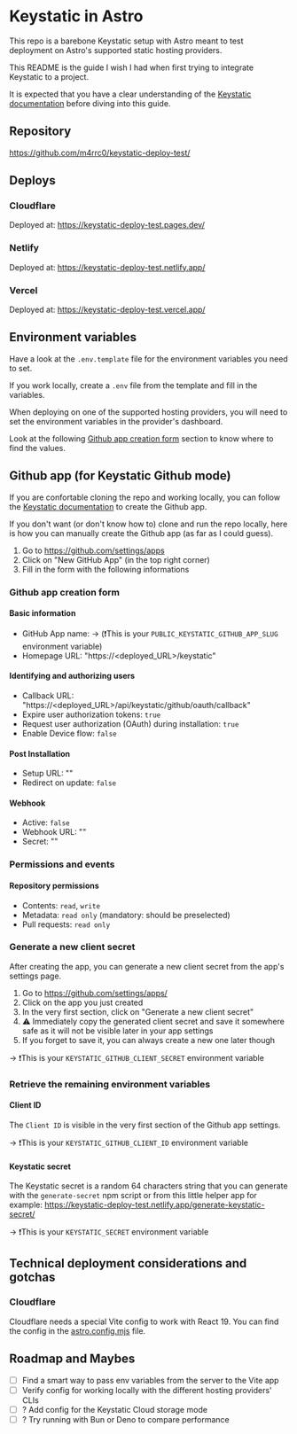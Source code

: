 # Keystatic in Astro

This repo is a barebone Keystatic setup with Astro meant to test deployment on Astro's supported static hosting providers.

This README is the guide I wish I had when first trying to integrate Keystatic to a project.

It is expected that you have a clear understanding of the [Keystatic documentation](https://keystatic.com/docs) before diving into this guide.

## Repository

https://github.com/m4rrc0/keystatic-deploy-test/

## Deploys

### Cloudflare

Deployed at: https://keystatic-deploy-test.pages.dev/

### Netlify

Deployed at: https://keystatic-deploy-test.netlify.app/

### Vercel

Deployed at: https://keystatic-deploy-test.vercel.app/

## Environment variables

Have a look at the `.env.template` file for the environment variables you need to set.

If you work locally, create a `.env` file from the template and fill in the variables.

When deploying on one of the supported hosting providers, you will need to set the environment variables in the provider's dashboard.

Look at the following [Github app creation form](#github-app-creation-form) section to know where to find the values.

## Github app (for Keystatic Github mode)

If you are confortable cloning the repo and working locally, you can follow the [Keystatic documentation](https://keystatic.com/docs/github-mode) to create the Github app.

If you don't want (or don't know how to) clone and run the repo locally, here is how you can manually create the Github app (as far as I could guess).

1. Go to https://github.com/settings/apps
2. Click on "New GitHub App" (in the top right corner)
3. Fill in the form with the following informations

### Github app creation form

#### Basic information

- GitHub App name: <whatever> -> (❗️This is your `PUBLIC_KEYSTATIC_GITHUB_APP_SLUG` environment variable)
- Homepage URL: "https://<deployed_URL>/keystatic"

#### Identifying and authorizing users

- Callback URL: "https://<deployed_URL>/api/keystatic/github/oauth/callback"
- Expire user authorization tokens: `true`
- Request user authorization (OAuth) during installation: `true`
- Enable Device flow: `false`

#### Post Installation

- Setup URL: ""
- Redirect on update: `false`

#### Webhook

- Active: `false`
- Webhook URL: ""
- Secret: ""

### Permissions and events

#### Repository permissions

- Contents: `read`, `write`
- Metadata: `read only` (mandatory: should be preselected)
- Pull requests: `read only`

### Generate a new client secret

After creating the app, you can generate a new client secret from the app's settings page.

1. Go to https://github.com/settings/apps/
2. Click on the app you just created
3. In the very first section, click on "Generate a new client secret"
4. ⚠️ Immediately copy the generated client secret and save it somewhere safe as it will not be visible later in your app settings
5. If you forget to save it, you can always create a new one later though

-> ❗️This is your `KEYSTATIC_GITHUB_CLIENT_SECRET` environment variable

### Retrieve the remaining environment variables

#### Client ID

The `Client ID` is visible in the very first section of the Github app settings.

-> ❗️This is your `KEYSTATIC_GITHUB_CLIENT_ID` environment variable

#### Keystatic secret

The Keystatic secret is a random 64 characters string that you can generate with the `generate-secret` npm script or from this little helper app for example: https://keystatic-deploy-test.netlify.app/generate-keystatic-secret/

-> ❗️This is your `KEYSTATIC_SECRET` environment variable

## Technical deployment considerations and gotchas

### Cloudflare

Cloudflare needs a special Vite config to work with React 19. You can find the config in the [astro.config.mjs](./astro.config.mjs) file.

## Roadmap and Maybes

- [ ] Find a smart way to pass env variables from the server to the Vite app
- [ ] Verify config for working locally with the different hosting providers' CLIs
- [ ] ? Add config for the Keystatic Cloud storage mode
- [ ] ? Try running with Bun or Deno to compare performance
